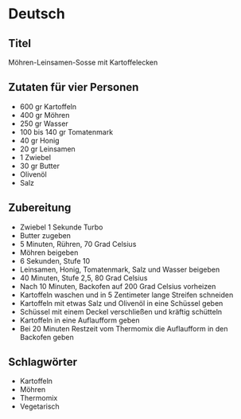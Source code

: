 # Deutsch

## Titel

Möhren-Leinsamen-Sosse mit Kartoffelecken

## Zutaten für vier Personen

* 600 gr Kartoffeln
* 400 gr Möhren
* 250 gr Wasser
* 100 bis 140 gr Tomatenmark
* 40 gr Honig
* 20 gr Leinsamen
* 1 Zwiebel
* 30 gr Butter
* Olivenöl
* Salz

## Zubereitung

* Zwiebel 1 Sekunde Turbo
* Butter zugeben
* 5 Minuten, Rühren, 70 Grad Celsius
* Möhren beigeben
* 6 Sekunden, Stufe 10
* Leinsamen, Honig, Tomatenmark, Salz und Wasser beigeben
* 40 Minuten, Stufe 2,5, 80 Grad Celsius
* Nach 10 Minuten, Backofen auf 200 Grad Celsius vorheizen
* Kartoffeln waschen und in 5 Zentimeter lange Streifen schneiden
* Kartoffeln mit etwas Salz und Olivenöl in eine Schüssel geben
* Schüssel mit einem Deckel verschließen und kräftig schütteln
* Kartoffeln in eine Auflaufform geben
* Bei 20 Minuten Restzeit vom Thermomix die Auflaufform in den Backofen geben

## Schlagwörter

* Kartoffeln
* Möhren
* Thermomix
* Vegetarisch
